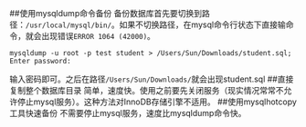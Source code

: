 ##使用mysqldump命令备份
备份数据库首先要切换到路径：`/usr/local/mysql/bin/`。如果不切换路径，在mysql命令行状态下直接输命令，就会出现错误`ERROR 1064 (42000)`。
```
mysqldump -u root -p test student > /Users/Sun/Downloads/student.sql;
Enter password: 
```
输入密码即可。之后在路径`/Users/Sun/Downloads/`就会出现student.sql
##直接复制整个数据库目录
简单，速度快。使用之前要先关闭服务（现实情况常常不允许停止mysql服务）。这种方法对InnoDB存储引擎不适用。
##使用mysqlhotcopy工具快速备份
不需要停止mysql服务，速度比mysqldump命令快。
